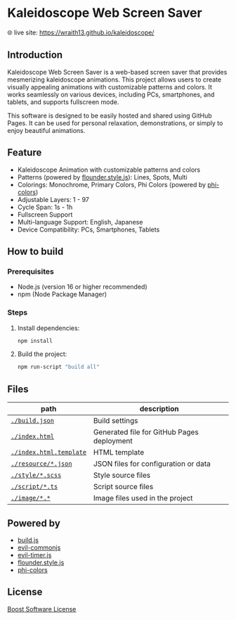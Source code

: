 # Kaleidoscope Web Screen Saver

🌐 live site: https://wraith13.github.io/kaleidoscope/

## Introduction

Kaleidoscope Web Screen Saver is a web-based screen saver that provides mesmerizing kaleidoscope animations. This project allows users to create visually appealing animations with customizable patterns and colors. It works seamlessly on various devices, including PCs, smartphones, and tablets, and supports fullscreen mode.

This software is designed to be easily hosted and shared using GitHub Pages. It can be used for personal relaxation, demonstrations, or simply to enjoy beautiful animations.

## Feature

- Kaleidoscope Animation with customizable patterns and colors
- Patterns (powered by [flounder.style.js](https://github.com/wraith13/flounder.style.js)): Lines, Spots, Multi
- Colorings: Monochrome, Primary Colors, Phi Colors (powered by [phi-colors](https://github.com/wraith13/phi-colors))
- Adjustable Layers: 1 - 97
- Cycle Span: 1s - 1h
- Fullscreen Support
- Multi-language Support: English, Japanese
- Device Compatibility: PCs, Smartphones, Tablets

## How to build

### Prerequisites

- Node.js (version 16 or higher recommended)
- npm (Node Package Manager)

### Steps

1. Install dependencies:
   ```sh
   npm install
   ```
2. Build the project:
   ```sh
   npm run-script "build all"
   ```

## Files

|path|description|
|---|---|
|[`./build.json`](./build.json)|Build settings|
|[`./index.html`](./index.html)|Generated file for GitHub Pages deployment|
|[`./index.html.template`](./index.html.template)|HTML template|
|[`./resource/*.json`](./resource/)|JSON files for configuration or data|
|[`./style/*.scss`](./style/)|Style source files|
|[`./script/*.ts`](./script/)|Script source files|
|[`./image/*.*`](./image/)|Image files used in the project|

## Powered by

- [build.js](https://github.com/wraith13/build.js)
- [evil-commonjs](https://github.com/wraith13/evil-commonjs)
- [evil-timer.js](https://github.com/wraith13/evil-timer.js)
- [flounder.style.js](https://github.com/wraith13/flounder.style.js)
- [phi-colors](https://github.com/wraith13/phi-colors)

## License

[Boost Software License](./LICENSE_1_0.txt)
